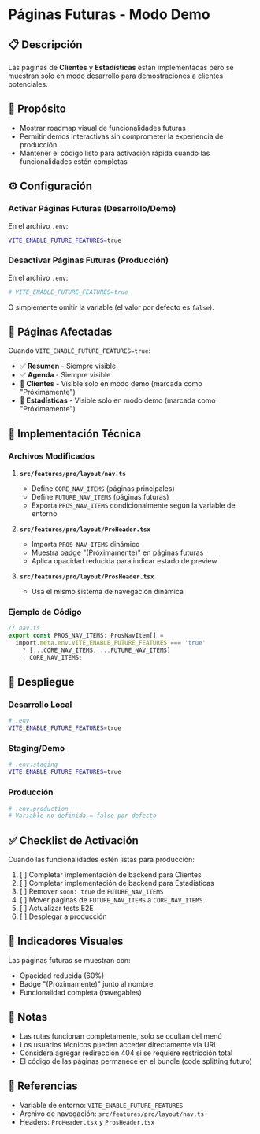 # Páginas Futuras - Modo Demo

## 📋 Descripción

Las páginas de **Clientes** y **Estadísticas** están implementadas pero se muestran solo en modo desarrollo para demostraciones a clientes potenciales.

## 🎯 Propósito

- Mostrar roadmap visual de funcionalidades futuras
- Permitir demos interactivas sin comprometer la experiencia de producción
- Mantener el código listo para activación rápida cuando las funcionalidades estén completas

## ⚙️ Configuración

### Activar Páginas Futuras (Desarrollo/Demo)

En el archivo `.env`:

```bash
VITE_ENABLE_FUTURE_FEATURES=true
```

### Desactivar Páginas Futuras (Producción)

En el archivo `.env`:

```bash
# VITE_ENABLE_FUTURE_FEATURES=true
```

O simplemente omitir la variable (el valor por defecto es `false`).

## 📱 Páginas Afectadas

Cuando `VITE_ENABLE_FUTURE_FEATURES=true`:

- ✅ **Resumen** - Siempre visible
- ✅ **Agenda** - Siempre visible  
- 🔮 **Clientes** - Visible solo en modo demo (marcada como "Próximamente")
- 🔮 **Estadísticas** - Visible solo en modo demo (marcada como "Próximamente")

## 🔧 Implementación Técnica

### Archivos Modificados

1. **`src/features/pro/layout/nav.ts`**
   - Define `CORE_NAV_ITEMS` (páginas principales)
   - Define `FUTURE_NAV_ITEMS` (páginas futuras)
   - Exporta `PROS_NAV_ITEMS` condicionalmente según la variable de entorno

2. **`src/features/pro/layout/ProHeader.tsx`**
   - Importa `PROS_NAV_ITEMS` dinámico
   - Muestra badge "(Próximamente)" en páginas futuras
   - Aplica opacidad reducida para indicar estado de preview

3. **`src/features/pro/layout/ProsHeader.tsx`**
   - Usa el mismo sistema de navegación dinámica

### Ejemplo de Código

```typescript
// nav.ts
export const PROS_NAV_ITEMS: ProsNavItem[] = 
  import.meta.env.VITE_ENABLE_FUTURE_FEATURES === 'true' 
    ? [...CORE_NAV_ITEMS, ...FUTURE_NAV_ITEMS]
    : CORE_NAV_ITEMS;
```

## 🚀 Despliegue

### Desarrollo Local
```bash
# .env
VITE_ENABLE_FUTURE_FEATURES=true
```

### Staging/Demo
```bash
# .env.staging
VITE_ENABLE_FUTURE_FEATURES=true
```

### Producción
```bash
# .env.production
# Variable no definida = false por defecto
```

## ✅ Checklist de Activación

Cuando las funcionalidades estén listas para producción:

1. [ ] Completar implementación de backend para Clientes
2. [ ] Completar implementación de backend para Estadísticas
3. [ ] Remover `soon: true` de `FUTURE_NAV_ITEMS`
4. [ ] Mover páginas de `FUTURE_NAV_ITEMS` a `CORE_NAV_ITEMS`
5. [ ] Actualizar tests E2E
6. [ ] Desplegar a producción

## 🎨 Indicadores Visuales

Las páginas futuras se muestran con:
- Opacidad reducida (60%)
- Badge "(Próximamente)" junto al nombre
- Funcionalidad completa (navegables)

## 📝 Notas

- Las rutas funcionan completamente, solo se ocultan del menú
- Los usuarios técnicos pueden acceder directamente via URL
- Considera agregar redirección 404 si se requiere restricción total
- El código de las páginas permanece en el bundle (code splitting futuro)

## 🔗 Referencias

- Variable de entorno: `VITE_ENABLE_FUTURE_FEATURES`
- Archivo de navegación: `src/features/pro/layout/nav.ts`
- Headers: `ProHeader.tsx` y `ProsHeader.tsx`
